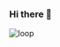 ### Hi there 👋
<image src="https://media1.giphy.com/media/rKUUShVtu0vqL9Ph7f/giphy.gif?cid=790b7611d2fba29969027a27b84c652794ec5596a3467965&rid=giphy.gif&ct=g" alt="loop">

<!--
**mabanu/MaBaNu** is a ✨ _special_ ✨ repository because its `README.md` (this file) appears on your GitHub profile.

Here are some ideas to get you started:

- 🔭 I’m currently working on ...
- 🌱 I’m currently learning ...
- 👯 I’m looking to collaborate on ...
- 🤔 I’m looking for help with ...
- 💬 Ask me about ...
- 📫 How to reach me: ...
- 😄 Pronouns: ...
- ⚡ Fun fact: ...
-->

